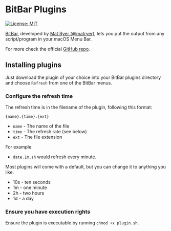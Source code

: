 # BitBar Plugins

[![License: MIT](https://img.shields.io/badge/License-MIT-yellow.svg)](https://opensource.org/licenses/MIT)

[BitBar](https://getbitbar.com), developed by [Mat Ryer (@matryer)](https://twitter.com/matryer), lets you put the output from any script/program in your macOS Menu Bar.

For more check the official [GitHub repo](https://github.com/matryer/bitbar).

## Installing plugins

Just download the plugin of your choice into your BitBar plugins directory and choose `Refresh` from one of the BitBar menus.

### Configure the refresh time

The refresh time is in the filename of the plugin, following this format:

    {name}.{time}.{ext}

  * `name` - The name of the file
  * `time` - The refresh rate (see below)
  * `ext` - The file extension

For example:

  * `date.1m.sh` would refresh every minute.

Most plugins will come with a default, but you can change it to anything you like:

  * 10s - ten seconds
  * 1m - one minute
  * 2h - two hours
  * 1d - a day

### Ensure you have execution rights

Ensure the plugin is executable by running `chmod +x plugin.sh`.
